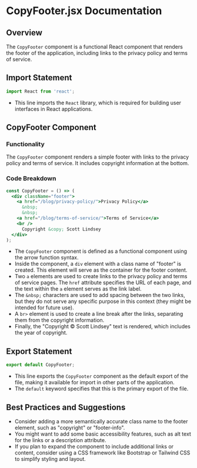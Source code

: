 **CopyFooter.jsx Documentation**
=====================================

**Overview**
------------

The `CopyFooter` component is a functional React component that renders the footer of the application, including links to the privacy policy and terms of service.

**Import Statement**
--------------------

```jsx
import React from 'react';
```

*   This line imports the `React` library, which is required for building user interfaces in React applications.

**CopyFooter Component**
-------------------------

### Functionality

The `CopyFooter` component renders a simple footer with links to the privacy policy and terms of service. It includes copyright information at the bottom.

### Code Breakdown

```jsx
const CopyFooter = () => (
  <div className="footer">
    <a href="/blog/privacy-policy/">Privacy Policy</a>
      &nbsp;
      &nbsp;
    <a href="/blog/terms-of-service/">Terms of Service</a>
    <br />
      Copyright &copy; Scott Lindsey
  </div>
);
```

*   The `CopyFooter` component is defined as a functional component using the arrow function syntax.
*   Inside the component, a `div` element with a class name of "footer" is created. This element will serve as the container for the footer content.
*   Two `a` elements are used to create links to the privacy policy and terms of service pages. The `href` attribute specifies the URL of each page, and the text within the `a` element serves as the link label.
*   The `&nbsp;` characters are used to add spacing between the two links, but they do not serve any specific purpose in this context (they might be intended for future use).
*   A `br>` element is used to create a line break after the links, separating them from the copyright information.
*   Finally, the "Copyright &copy; Scott Lindsey" text is rendered, which includes the year of copyright.

**Export Statement**
---------------------

```jsx
export default CopyFooter;
```

*   This line exports the `CopyFooter` component as the default export of the file, making it available for import in other parts of the application.
*   The `default` keyword specifies that this is the primary export of the file.

**Best Practices and Suggestions**
-----------------------------------

*   Consider adding a more semantically accurate class name to the footer element, such as "copyright" or "footer-info".
*   You might want to add some basic accessibility features, such as alt text for the links or a description attribute.
*   If you plan to expand the component to include additional links or content, consider using a CSS framework like Bootstrap or Tailwind CSS to simplify styling and layout.